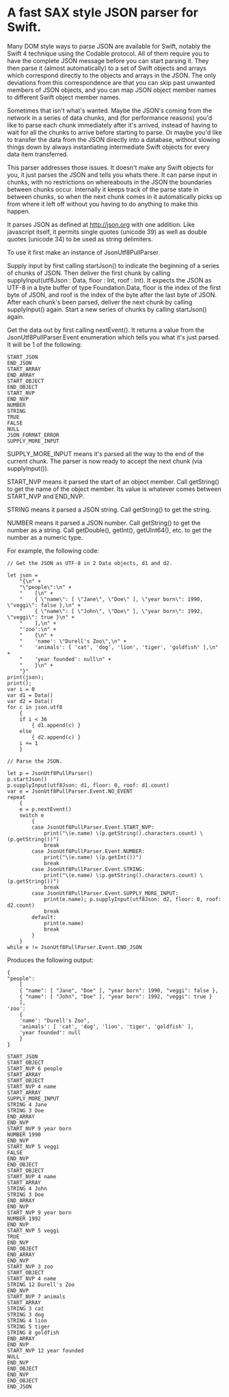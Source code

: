 # A fast SAX style JSON parser for Swift.

Many DOM style ways to parse JSON are available for Swift, notably the Swift 4 technique using the Codable protocol. All of them require you to have the complete JSON message before you can start parsing it. They then parse it (almost automatically) to a set of Swift objects and arrays which correspond directly to the objects and arrays in the JSON. The only deviations from this correspondence are that you can skip past unwanted members of JSON objects, and you can map JSON object member names to different Swift object member names.

Sometimes that isn't what's wanted. Maybe the JSON's coming from the network in a series of data chunks, and (for performance reasons) you'd like to parse each chunk immediately after it's arrived, instead of having to wait for all the chunks to arrive before starting to parse. Or maybe you'd like to transfer the data from the JSON directly into a database, without slowing things down by always instantiating intermediate Swift objects for every data item transferred.

This parser addresses those issues. It doesn't make any Swift objects for you, it just parses the JSON and tells you whats there. It can parse input in chunks, with no restrictions on whereabouts in the JSON the boundaries between chunks occur. Internally it keeps track of the parse state in between chunks, so when the next chunk comes in it automatically picks up from where it left off without you having to do anything to make this happen.

It parses JSON as defined at http://json.org with one addition. Like javascript itself, it permits single quotes (unicode 39) as well as double quotes (unicode 34) to be used as string delimiters.

To use it first make an instance of JsonUtf8PullParser.

Supply input by first calling startJson() to indicate the beginning of a series of chunks of JSON. Then deliver the first chunk by calling supplyInput(utf8Json : Data, floor : Int, roof : Int). It expects the JSON as UTF-8 in a byte buffer of type Foundation.Data, floor is the index of the first byte of JSON, and roof is the index of the byte after the last byte of JSON. After each chunk's been parsed, deliver the next chunk by calling supplyInput() again. Start a new series of chunks by calling startJson() again.

Get the data out by first calling nextEvent(). It returns a value from the JsonUtf8PullParser.Event enumeration which tells you what it's just parsed. It will be 1 of the following:

    START_JSON
    END_JSON
    START_ARRAY
    END_ARRAY
    START_OBJECT
    END_OBJECT
    START_NVP
    END_NVP
    NUMBER
    STRING
    TRUE
    FALSE
    NULL
    JSON_FORMAT_ERROR
    SUPPLY_MORE_INPUT

SUPPLY_MORE_INPUT means it's parsed all the way to the end of the current chunk. The parser is now ready to accept the next chunk (via supplyInput()).

START_NVP means it parsed the start of an object member. Call getString() to get the name of the object member. Its value is whatever comes between START_NVP and END_NVP.

STRING means it parsed a JSON string. Call getString() to get the string.

NUMBER means it parsed a JSON number. Call getString() to get the number as a string. Call getDouble(), getInt(), getUInt64(), etc. to get the number as a numeric type.

For example, the following code:

    // Get the JSON as UTF-8 in 2 Data objects, d1 and d2.

    let json =
        "{\n" +
        "\"people\":\n" +
        "    [\n" +
        "    { \"name\": [ \"Jane\", \"Doe\" ], \"year born\": 1990, \"veggi\": false },\n" +
        "    { \"name\": [ \"John\", \"Doe\" ], \"year born\": 1992, \"veggi\": true }\n" +
        "    ],\n" +
        "'zoo':\n" +
        "    {\n" +
        "    'name': \"Durell's Zoo\",\n" +
        "    'animals': [ 'cat', 'dog', 'lion', 'tiger', 'goldfish' ],\n" +
        "    'year founded': null\n" +
        "    }\n" +
        "}"
    print(json);
    print();
    var i = 0
    var d1 = Data()
    var d2 = Data()
    for c in json.utf8
        {
        if i < 36
            { d1.append(c) }
        else
            { d2.append(c) }
        i += 1
        }

    // Parse the JSON.

    let p = JsonUtf8PullParser()
    p.startJson()
    p.supplyInput(utf8Json: d1, floor: 0, roof: d1.count)
    var e = JsonUtf8PullParser.Event.NO_EVENT
    repeat
        {
        e = p.nextEvent()
        switch e
            {
            case JsonUtf8PullParser.Event.START_NVP:
                print("\(e.name) \(p.getString().characters.count) \(p.getString())")
                break
            case JsonUtf8PullParser.Event.NUMBER:
                print("\(e.name) \(p.getInt())")
                break
            case JsonUtf8PullParser.Event.STRING:
                print("\(e.name) \(p.getString().characters.count) \(p.getString())")
                break
            case JsonUtf8PullParser.Event.SUPPLY_MORE_INPUT:
                print(e.name); p.supplyInput(utf8Json: d2, floor: 0, roof: d2.count)
                break
            default:
                print(e.name)
                break
            }
        }
    while e != JsonUtf8PullParser.Event.END_JSON

Produces the following output:

    {
    "people":
        [
        { "name": [ "Jane", "Doe" ], "year born": 1990, "veggi": false },
        { "name": [ "John", "Doe" ], "year born": 1992, "veggi": true }
        ],
    'zoo':
        {
        'name': "Durell's Zoo",
        'animals': [ 'cat', 'dog', 'lion', 'tiger', 'goldfish' ],
        'year founded': null
        }
    }

    START_JSON
    START_OBJECT
    START_NVP 6 people
    START_ARRAY
    START_OBJECT
    START_NVP 4 name
    START_ARRAY
    SUPPLY_MORE_INPUT
    STRING 4 Jane
    STRING 3 Doe
    END_ARRAY
    END_NVP
    START_NVP 9 year born
    NUMBER 1990
    END_NVP
    START_NVP 5 veggi
    FALSE
    END_NVP
    END_OBJECT
    START_OBJECT
    START_NVP 4 name
    START_ARRAY
    STRING 4 John
    STRING 3 Doe
    END_ARRAY
    END_NVP
    START_NVP 9 year born
    NUMBER 1992
    END_NVP
    START_NVP 5 veggi
    TRUE
    END_NVP
    END_OBJECT
    END_ARRAY
    END_NVP
    START_NVP 3 zoo
    START_OBJECT
    START_NVP 4 name
    STRING 12 Durell's Zoo
    END_NVP
    START_NVP 7 animals
    START_ARRAY
    STRING 3 cat
    STRING 3 dog
    STRING 4 lion
    STRING 5 tiger
    STRING 8 goldfish
    END_ARRAY
    END_NVP
    START_NVP 12 year founded
    NULL
    END_NVP
    END_OBJECT
    END_NVP
    END_OBJECT
    END_JSON
